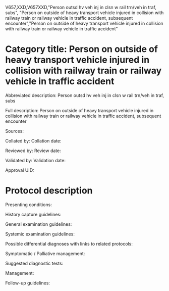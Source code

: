 V657,XXD,V657XXD,"Person outsd hv veh inj in clsn w rail trn/veh in traf, subs", "Person on outside of heavy transport vehicle injured in collision with railway train or railway vehicle in traffic accident, subsequent encounter","Person on outside of heavy transport vehicle injured in collision with railway train or railway vehicle in traffic accident"
# Category title: Person on outside of heavy transport vehicle injured in collision with railway train or railway vehicle in traffic accident

Abbreviated description: Person outsd hv veh inj in clsn w rail trn/veh in traf, subs

Full description: Person on outside of heavy transport vehicle injured in collision with railway train or railway vehicle in traffic accident, subsequent encounter

Sources:

Collated by:
Collation date:

Reviewed by:
Review date:

Validated by:
Validation date:

Approval UID:

# Protocol description

Presenting conditions:

History capture guidelines:

General examination guidelines:

Systemic examination guidelines:

Possible differential diagnoses with links to related protocols:

Symptomatic / Palliative management:

Suggested diagnostic tests:

Management:

Follow-up guidelines:
